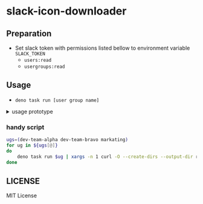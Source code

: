 # slack-icon-downloader
## Preparation
- Set slack token with permissions listed bellow to environment variable `SLACK_TOKEN`
  - `users:read`
  - `usergroups:read`

## Usage
- `deno task run [user group name]`

<details>
<summary>usage prototype</summary>
- download by user groups
    - `deno run main.ts --user-groups=[user group name]`
- download by user id
    - `deno run main.ts --user-id=[user id]`
    - id example: `W1234567890`
- (optional)specify image size
    - `deno run main.ts --size=512 --user-groups=[user group name]`
    - acceptable sizes: 24, 32, 48, 72, 192, 512, 1024
</details>

### handy script
```bash
ugs=(dev-team-alpha dev-team-bravo markating)
for ug in ${ugs[@]}
do
    deno task run $ug | xargs -n 1 curl -O --create-dirs --output-dir results/$ug
done 
```

## LICENSE
MIT License